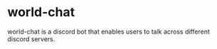 # world-chat
world-chat is a discord bot that enables users to talk across different discord servers.
